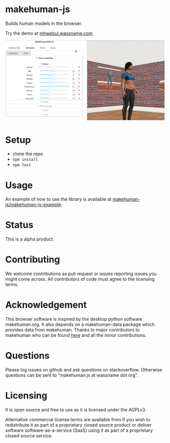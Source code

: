 # makehuman-js

Builds human models in the browser.

Try the demo at [mhwebui.wassname.com](http://mhwebui.wassname.com/)

![](docs/images/ui-screenshot.png)

# Setup

- clone the repo
- `npm install`
- `npm test`

# Usage

An example of how to use the library is available at [makehuman-js/makehuman-js-example](https://github.com/makehuman-js/makehuman-js-example).

# Status

This is a alpha product.

# Contributing

We welcome contributions as pull request or issues reporting issues you might come across. All contributors of code must agree to the licensing terms.

# Acknowledgement

This browser software is inspired by the desktop python software makehuman.org. It also depends on a makehuman-data package which provides data from makehuman. Thanks to major contributors to makehuman who can be found [here](http://www.makehuman.org/halloffame.php) and all the minor contributions.

# Questions

Please log issues on github and ask questions on stackoverflow. Otherwise questions can be sent to "makehuman.js at wassname dot org".

# Licensing

It is open source and free to use as it is licensed under the AGPLv3.

Alternative commercial license terms are available from if you wish to redistribute it as part of a proprietary closed source product or deliver software software-as-a-service (SaaS) using it as part of a proprietary closed source service.
